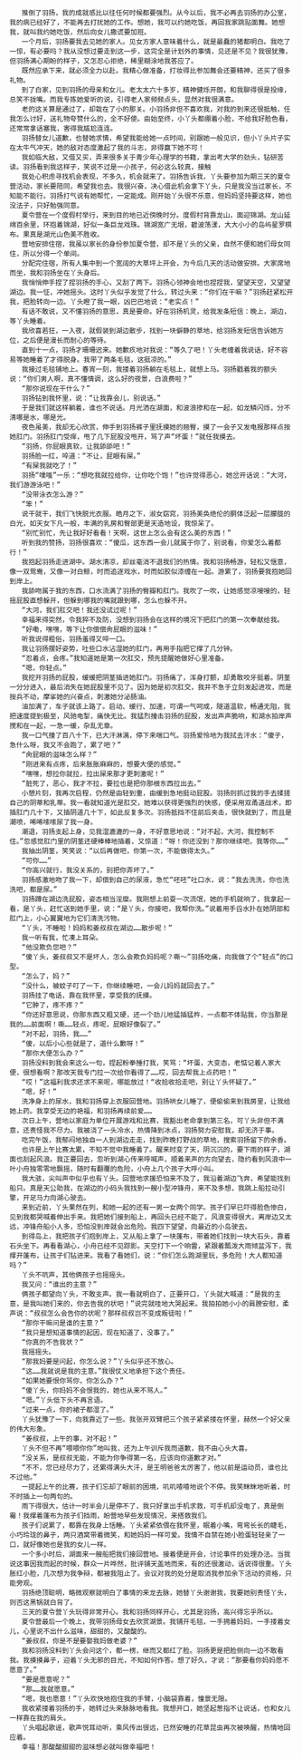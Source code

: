        推倒了羽扬，我的成就感比以往任何时候都要强烈。从今以后，我不必再去羽扬的办公室，我的病已经好了，不能再去打扰她的工作。想她，我可以约她吃饭，再回我家跳贴面舞。她想我，就叫我约她吃饭，然后向女儿撒谎要加班。
       一个月后，羽扬要我去见她的家人。见女方家人意味着什么，就是最蠢的猪都明白。我吃了一惊，有必要吗？我从没想过要走到这一步，这完全是计划外的事情，见还是不见？我很犹豫，但羽扬满心期盼的样子，又怎忍心拒绝，稀里糊涂地我答应了。
       既然应承下来，就必须全力以赴。我精心做准备，打妆得比参加舞会还要精神，还买了很多礼物。
       到了白家，见到羽扬的母亲和女儿。老太太六十多岁，精神健烁开朗，和我聊得很是投缘，总笑不拢嘴。而我专拣她爱听的说，引得老人家频频点头，显然对我很满意。
       老的这关算是通过了，却栽在了小的那关。小羽扬非但不喜欢我，对我的到来还很抵触，任我怎么讨好，送礼物夸赞什么的，全不好使。由始至终，小丫头都绷着小脸，不给我好脸色看，还常常拿话塞我，害得我尴尬连连。
       羽扬替女儿道歉，也替她求情，希望我能给她一点时间，别跟她一般见识，但小丫头片子实在太牛气冲天，她的敌对态度激起了我的斗志，非得赢下她不可！
       我如临大敌，又借又买，弄来很多关于青少年心理学的书籍，拿出考大学的劲头，钻研苦读。羽扬看到我这样子，笑说不过是一小孩子，何必这么较真，接触
       我处心积虑寻找机会表现，不多久，机会就来了。羽扬告诉我，丫头要参加为期三天的夏令营活动，家长要陪同，希望我也去。我很兴奋，决心借此机会拿下丫头，只是我没当过家长，不知能不能行。羽扬打气说有她帮忙，一定能成。刚开始丫头很不乐意，但妈妈坚持要这样，她也没法子，只好勉强同意。
       夏令营在一个度假村举行，来到目的地已近傍晚时分。度假村背靠龙山，面迎锦湖。龙山延绵百余里，环抱着锦湖，好似一条巨龙戏珠。锦湖宽广无垠，碧波荡漾，大大小小的岛屿星罗棋布。果真是湖光山色美不胜收。
       营地安排住宿，我虽以家长的身份参加夏令营，却不是丫头的父亲，自然不便和她们母女同住，所以分得一个单间。
       分配完住宿，所有人集中到一个宽阔的大草坪上开会，为今后几天的活动做安排。大家席地而坐，我和羽扬坐在丫头身后。
       我悄悄伸手捏了捏羽扬的手心，又刮了两下。羽扬心领神会地也捏捏我，望望天空，又望望湖边。我一怔，冲她摇头。这时丫头似乎发觉了什么，转过头来：“你们在干嘛？”羽扬赶紧松开我，把脸转向一边。丫头瞪了我一眼，凶巴巴地说：“老实点！”
       有话不敢说，又不懂羽扬的意思，真是要命。好在羽扬机灵，给我发条短信：晚上，湖边，等丫头睡着。
       我欣喜若狂，一入夜，就假装到湖边散步，找到一块僻静的草地，给羽扬发短信告诉她方位，之后便是漫长而耐心的等待。
       直到十一点，羽扬才珊珊迟来。她歉疚地对我说：“等久了吧！丫头老缠着我说话，好不容易等她睡着了才得脱身。我带了两条毛毯，这挺凉的。”
       我接过毛毯铺地上。春宵一刻，我搂着羽扬躺在毛毯上，就想上马。羽扬戳着我的额头说：“你们男人啊，真不懂情调，这么好的夜景，白浪费啦？”
       “那你说现在干什么？”
       羽扬钻到我怀里，说：“让我靠会儿，别说话。”
       于是我们就这样躺着，谁也不说话。月光洒在湖面，和波浪掺和在一起，如龙鳞闪烁，分不清哪是水，哪是光。
       夜色虽美，我却无心欣赏，伸手到羽扬裤子里抚摸她的翘臀，摸了一会子又发电报那样点按她肛门。羽扬肛门受痒，甩了几下屁股没甩开，骂了声“坏蛋！”就任我摸去。
       “羽扬，你屁眼真软，让我舔舔吧！”
       羽扬脸一红，啐道：“不让，屁眼有屎。”
       “有屎我就吃了！”
       羽扬“噗嗤”一乐：“想吃我就拉给你，让你吃个饱！”也许觉得恶心，她岔开话说：“大河，我们游游泳吧！”
       “没带泳衣怎么游？”
       “笨！”
       说干就干，我们飞快脱光衣服。皓月之下，淑女窈窕，羽扬美奂绝伦的胴体泛起一层朦胧的白光，如天女下凡一般，丰满的乳房和臀部更是天造地设，我惊呆了。
       “别忙别忙，先让我好好看看！天啊，这世上怎么会有这么美的东西！”
       听到我的赞扬，羽扬很喜欢：“傻瓜，这东西一会儿就属于你了，别说看，你爱怎么着都行！”
       我抱起羽扬走进湖中。湖水清凉，却丝毫消不退我们的热情。我和羽扬畅游，轻松又惬意，像一双鸳鸯，又像一对白鲸，时而追逐戏水，时而如胶似漆缠在一起。游累了，羽扬要我抱她回到岸上。
       我舔吻属于我的东西，口水流满了羽扬的臀瓣和肛门。我吹了一吹，让她感觉凉嗖嗖的，轻摇屁股直想躲开，但躲到哪我的嘴就跟到哪，怎么也躲不开。
       “大河，我们肛交吧！我还没试过呢！”
       幸福来得突然，令我猝不及防，没想到羽扬会在这样的境况下把肛门的第一次奉献给我。
       “好嘞，嘿嘿，等下让你偿偿肏屁眼的滋味！”
       听我说得粗俗，羽扬羞得又啐一口。
       我让羽扬摆好姿势，吐些口水沾湿她的肛门，再用手指把它撑了几分钟。
       “忍着点，会疼。”我知道她是第一次肛交，预先提醒她做好心里准备。
       “嗯，你轻点。”
       我挖开羽扬的屁股，缓缓把阴茎插进她肛门。羽扬痛了，浑身打颤，却勇敢咬牙挺着。阴茎一分分进入，最后消失在她屁股里不见了。因为她是初次肛交，我并不急于立刻发起进攻，而是按兵不动，摩挲她的兴奋点，刺激她分泌肠油。
       油加满了，车子就该上路了。启动、缓行、加速，可谓一气呵成，隧道温软，畅通无阻，我把速度提到极至，风驰电掣，痛快无比。我猛烈撞击羽扬的屁股，发出声声脆响，和湖水拍岸声搅和在一起，一急一缓，杂乱无章。
       我一口气撞了百八十下，已大汗淋漓，停下来喘口气。羽扬爱怜地为我拭去汗水：“傻子，急什么呀，我又不会跑了，累了吧？”
       “肏屁眼的滋味怎么样？”
       “刚进来有点疼，后来胀胀麻麻的，想要大便的感觉。”
       “嘿嘿，想拉你就拉，拉出屎来那才更刺激呢！”
       “脏死了，恶心，我才不拉，要拉也是把你那根东西拉出去。”
       小憩片刻，我再次启程，仍然是由轻到重，由缓到急地挺动屁股。羽扬则抓过我的手去揉搓自己的阴蒂和乳蒂。我一看就知道光是肛交，她难以获得更强烈的快感，便采用双甬道战术，即插肛门几十下，又插阴道几十下，如此反复多次。羽扬抵挡不住前后夹击，很快就到了，而且是潮喷，唏唏嗦嗦尿了我一身。
       潮退，羽扬支起上身，见我湿漉漉的一身，不好意思地说：“对不起，大河，我控制不住。”忽感觉肛门里的阴茎还硬棒棒地插着，又惊道：“呀！你还没到？那你继续吧，我等你……”
       我抽出阴茎，笑笑说：“以后再做吧，你第一次，不能做得太久。”
       “可你……”
       “你高兴就行，我没关系的，别把你弄坏了。”
       羽扬感激地吻了我一下，却偿到自己的尿液，急忙“呸呸”吐口水，说：“我去洗洗，你也洗洗吧，都是尿。”
       羽扬蹲在湖边洗屁股，姿态相当淫糜。我刚想上前耍一次流氓，她的手机就响了，我拿起一看，是丫头，赶忙送到她手里，说：“是丫头，你接吧，我帮你洗。”说着用手舀水扑在她阴部和肛门上，小心翼翼地为它们清洗污物。
       “丫头，不睡啦！妈妈和姜叔叔在湖边……散步呢！”
       我一听有我，忙凑上耳朵。
       “他没欺负您吧？”
       “傻丫头，姜叔叔又不是坏人，怎么会欺负妈妈呢？嘶～”羽扬吃痛，向我做了个“轻点”的口型。
       “怎么了，妈？”
       “没什么，被蚊子叮了一下，你继续睡吧，一会儿妈妈就回去了。”
       羽扬挂了电话，靠在我怀里，享受我的抚摸。
       “它肿了，疼不疼？”
       “你还好意思说，你那东西又粗又硬，还一个劲儿地猛插猛杵，一点都不体贴我，你当那是我的……前面啊！嘶……轻点，疼呢，屁眼好像裂了。”
       “对不起，羽扬，我……”
       “傻，以后小心些就是了，道什么歉呀！”
       “那你大便怎么办？”
       羽扬没料到我会来这么一句，捏起粉拳捶打我，笑骂：“坏蛋，大变态，老惦记着人家大便，很想看啊？那改天我专门拉一次给你看得了……哎，回去帮我上点药吧！”
       “哎！”这福利我求还求不来呢，哪能放过！“收拾收拾走吧，别让丫头怀疑了。”
       “嗯，好！”
       洗净身上的尿水，我和羽扬穿上衣服回营地。羽扬哄女儿睡了，便偷偷来到我房里，让我给她上药。我享受无边的艳福，和羽扬再续前爱……
       次日上午，营地以家庭为单位开展游戏和比赛，我豁出老命拿到第三名，可丫头非但不满意，还责怪我不尽力。我被浇了一头冷水，热情降到冰点，羽扬努力安慰我，却无济于事。
       吃完午饭，我郁闷地独自一人到湖边走走，找到昨晚打野战的草地，搜索羽扬留下的余香。
       也许是上午比赛太累，不知不觉中我睡着了。醒来时变了天，阴沉沉的，要下雨的样子，湖面也刮起风浪。我正要回去，忽听到湖心传来呼喊声，顺着来声的方向望去，隐约看到风浪中一叶小舟独零零地飘摇，随时有翻覆的危险，小舟上几个孩子大呼小叫。
       我大骇，尖叫声中似乎也有丫头。回营地求援恐怕来不及了，我沿着湖边飞奔，希望能找到船只。真是天公助我，在湖边的小码头我找到一艘小型冲锋舟，来不及多想，我跳上船拉动引擎，开足马力向湖心驶去。
       来到近前，丫头果然在列，和她一起的还有一男一女两个同学。孩子们早已吓得脸色惨白，见到我都哭喊着伸出手来。我把她们接到船上，再回头已经不能了，风浪变得很大，离岸边又太远，冲锋舟船小人多，恐怕没到岸就会出危险。我四下望望，向最近的小岛驶去。
       到得岛上，我把孩子们抱到岸上，又从船上拿了一块蓬布，带着她们找到一块大石头，靠着石头坐下。再看看湖心，小舟已经不见踪影。天空打下一个响雷，紧跟着瓢泼大雨倾盆泻下，我撑开蓬布，让孩子们钻进来。我看了看她们，说：“你们怎么跑湖里玩，多危险！大人都知道吗？”
       丫头不吭声，其他俩孩子也摇摇头。
       我又问：“谁出的主意？”
       俩孩子都望向丫头，不敢支声。我一看就明白了，正要开口，丫头就大喊道：“是我的主意，是我叫她们来的，你去告我的状吧！”说完就哇地大哭起来。我拍拍她小小的肩膀安慰，柔声说：“叔叔怎么会告你的状呢？那样叔叔岂不变成叛徒啦！”
       “那你干嘛问是谁的主意？”
       “我只是想知道事情的起因，现在知道了，没事了。”
       “你真的不告我状？”
       我摇摇头。
       “那我妈要是问起，你怎么说？”丫头似乎还不放心。
       “这……我就说是我的主意。”我很仗义地承担下这个责任。
       “如果她要恨你骂你，你怎么办？”
       “傻丫头，你妈妈不会恨我的，她也从来不骂人。”
       “嗯。”丫头低下头不再言语。
       “过来一点，你的裙子都湿了。”
       丫头犹豫了一下，向我靠近了一些。我张开双臂把三个孩子紧紧搂在怀里，赫然一个好父亲的伟大形象。
       “姜叔叔，上午的事，对不起！”
       丫头不但不再“喂喂你你”地叫我，还为上午训斥我而道歉，我不由心头大喜。
       “没关系，是叔叔无能，不能为你争得第一名，应该向你道歉才对。”
       “不不，您已经尽力了，还累得满头大汗，是王明爸爸太厉害了，他以前是运动员，谁也比不过他。”
       一提起上午的比赛，孩子们忘却了眼前的困境，叽叽喳喳地说个不停。我笑眯眯地听着，时不时插上一句两句的。
       雨下得很大，估计一时半会儿是停不了，我只好拿出手机求救，可手机却没电了，真是倒霉！我撑着蓬布为孩子们挡雨，盼营地早些发现情况，来搭救我们。
       孩子们说累了，都靠在我身上恬睡。丫头紧紧依偎在我怀里，眠着小嘴，弯弯长长的睫毛，小巧玲珑的鼻子，两只酒窝带着微笑，和她妈妈一样可爱。我情不自禁在她小脸蛋轻轻亲了一口，就好像她也是我的女儿一样。
       一个多小时后，湖面来一艘船把我们接回营地。接着便是开会，讨论事件的处理办法。当我说这事因我而起的时候，群众一片哗然，批评铺天盖地而来，有的还很激动，话说得很重。丫头胀红小脸，几次想为我争辩，都被我阻止了。会议对我的处分是取消我参加余下活动的资格，只能旁观。
       羽扬绝顶聪明，略微观察就明白了事情的来龙去脉，她替丫头谢谢我，我要她别责怪丫头，则否这黑锅就白背了。
       三天的夏令营丫头玩得非常开心。我和羽扬同样开心，尤其是羽扬，高兴得忘乎所以。
       夏令营最后一个晚上，我带羽扬母女去欣赏湖景。我铺开毛毯，一手拥着妈妈，一手搂着女儿，心里说不出什么滋味，甜甜的，又酸酸的。
       “姜叔叔，你是不是要娶我妈做老婆？”
       我和羽扬没料到丫头会问这个，都一楞，继而又都红了脸。羽扬更是把脸侧向一边不敢看我。我摸摸鼻子，迎着丫头无邪的目光，不知如何作答。想了好久，才说：“那要看你妈妈愿不愿意了。”
       “要是愿意呢？”
       “那……我就愿意。”
       “嗯，我也愿意！”丫头欢快地抱住我的手臂，小脑袋靠着，憧景无限。
       我收紧搂着羽扬的手，她转过头来脉脉地看我。我想开口，她坚起葱指不让说话，也和女儿一样靠在我的肩头。
       丫头唱起歌谣，歌声悦耳动听，乘风传出很远，已然安睡的花草昆虫再次被唤醒，热情地回应着。
       幸福！那酸酸甜甜的滋味想必就叫做幸福吧！